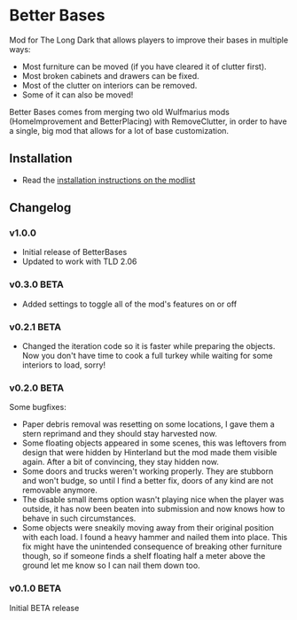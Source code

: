 # Better Bases

Mod for The Long Dark that allows players to improve their bases in multiple ways:
* Most furniture can be moved (if you have cleared it of clutter first).
* Most broken cabinets and drawers can be fixed.
* Most of the clutter on interiors can be removed.
* Some of it can also be moved!

Better Bases comes from merging two old Wulfmarius mods (HomeImprovement and BetterPlacing) with RemoveClutter, in order to have a single, big mod that allows for a lot of base customization.

## Installation
* Read the [installation instructions on the modlist](https://xpazeman.com/tld-mod-list/install.html)

## Changelog

### v1.0.0
* Initial release of BetterBases
* Updated to work with TLD 2.06

### v0.3.0 BETA
* Added settings to toggle all of the mod's features on or off

### v0.2.1 BETA
* Changed the iteration code so it is faster while preparing the objects. Now you don't have time to cook a full turkey while waiting for some interiors to load, sorry!

### v0.2.0 BETA
Some bugfixes:
* Paper debris removal was resetting on some locations, I gave them a stern reprimand and they should stay harvested now.
* Some floating objects appeared in some scenes, this was leftovers from design that were hidden by Hinterland but the mod made them visible again. After a bit of convincing, they stay hidden now.
* Some doors and trucks weren't working properly. They are stubborn and won't budge, so until I find a better fix, doors of any kind are not removable anymore.
* The disable small items option wasn't playing nice when the player was outside, it has now been beaten into submission and now knows how to behave in such circumstances.
* Some objects were sneakily moving away from their original position with each load. I found a heavy hammer and nailed them into place. This fix might have the unintended consequence of breaking other furniture though, so if someone finds a shelf floating half a meter above the ground let me know so I can nail them down too.

### v0.1.0 BETA
Initial BETA release